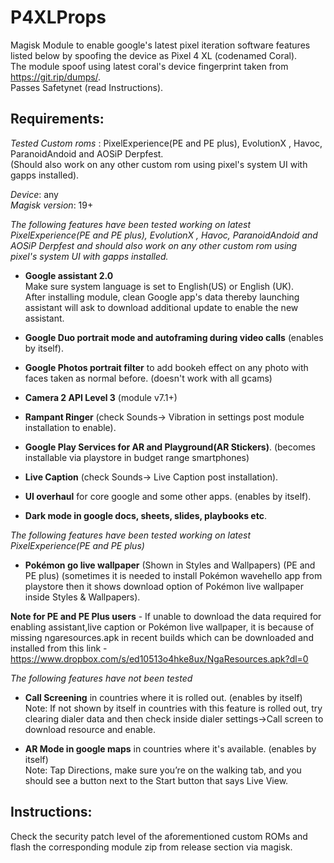 # P4XLProps
Magisk Module to enable google's latest pixel iteration software features listed below by spoofing the device as Pixel 4 XL (codenamed Coral).  
The module spoof using latest coral's device fingerprint taken from https://git.rip/dumps/.   
Passes Safetynet (read Instructions).
## Requirements:
*Tested Custom roms* : PixelExperience(PE and PE plus), EvolutionX , Havoc, ParanoidAndoid and AOSiP Derpfest.   
(Should also work on any other custom rom using pixel's system UI with gapps installed).    

*Device*: any  
*Magisk version*: 19+



*The following features have been tested working on latest PixelExperience(PE and PE plus), EvolutionX , Havoc, ParanoidAndoid and AOSiP Derpfest and should also work on any other custom rom using pixel's system UI with gapps installed.*

- **Google assistant 2.0**  
Make sure system language is set to English(US) or English (UK).   
After installing module, clean Google app's data thereby launching assistant will ask to download additional update to enable the new assistant.

- **Google Duo portrait mode and autoframing during video calls** (enables by itself).

- **Google Photos portrait filter** to add bookeh effect on any photo with faces taken as normal before. (doesn't work with all gcams)  

- **Camera 2 API Level 3** (module v7.1+)

- **Rampant Ringer** (check Sounds-> Vibration in settings post module installation to enable).

- **Google Play Services for AR  and Playground(AR Stickers)**. (becomes installable via playstore in budget range smartphones)

- **Live Caption** (check Sounds-> Live Caption post installation).   

- **UI overhaul** for core google and some other apps. (enables by itself).  

- **Dark mode in google docs, sheets, slides, playbooks etc**.  




*The following features have been tested working on latest PixelExperience(PE and PE plus)*

- **Pokémon go live wallpaper** (Shown in Styles and Wallpapers) (PE and PE plus) (sometimes it is needed to install Pokémon wavehello app from playstore then it shows download option of Pokémon live wallpaper inside Styles & Wallpapers).  

**Note for PE and PE Plus users** - If unable to download the data required for enabling assistant,live caption or Pokémon live wallpaper, it is because of missing ngaresources.apk in recent builds which can be downloaded and installed from this link -  https://www.dropbox.com/s/ed10513o4hke8ux/NgaResources.apk?dl=0  




*The following features have not been tested*

- **Call Screening** in countries where it is rolled out. (enables by itself)  
Note: If not shown by itself in countries with this feature is rolled out, try clearing dialer data and then check inside dialer settings->Call screen to download resource and enable. 

- **AR Mode in google maps** in countries where it's available. (enables by itself)  
Note: Tap Directions, make sure you’re on the walking tab, and you should see a button next to the Start button that says Live View.  




## Instructions:
Check the security patch level of the aforementioned custom ROMs and flash the corresponding module zip from release section via magisk.
